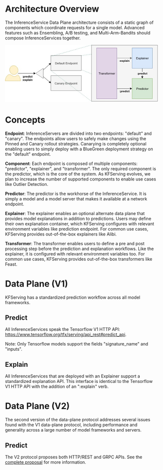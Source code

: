 # Architecture Overview
The InferenceService Data Plane architecture consists of a static graph of components which coordinate requests for a single model. Advanced features such as Ensembling, A/B testing, and Multi-Arm-Bandits should compose InferenceServices together.

![Data Plane](./diagrams/dataplane.jpg)

# Concepts
**Endpoint**: InferenceServers are divided into two endpoints: "default" and "canary". The endpoints allow users to safely make changes using the Pinned and Canary rollout strategies. Canarying is completely optional enabling users to simply deploy with a BlueGreen deployment strategy on the "default" endpoint.

**Component**: Each endpoint is composed of multiple components: "predictor", "explainer", and "transformer". The only required component is the predictor, which is the core of the system. As KFServing evolves, we plan to increase the number of supported components to enable use cases like Outlier Detection.

**Predictor**: The predictor is the workhorse of the InferenceService. It is simply a model and a model server that makes it available at a network endpoint.

**Explainer**: The explainer enables an optional alternate data plane that provides model explanations in addition to predictions. Users may define their own explanation container, which KFServing configures with relevant environment variables like prediction endpoint. For common use cases, KFServing provides out-of-the-box explainers like Alibi.

**Transformer**: The transformer enables users to define a pre and post processing step before the prediction and explanation workflows. Like the explainer, it is configured with relevant environment variables too. For common use cases, KFServing provides out-of-the-box transformers like Feast.

# Data Plane (V1)
KFServing has a standardized prediction workflow across all model frameworks.

## Predict
All InferenceServices speak the Tensorflow V1 HTTP API: https://www.tensorflow.org/tfx/serving/api_rest#predict_api.

Note: Only Tensorflow models support the fields "signature_name" and "inputs".

## Explain
All InferenceServices that are deployed with an Explainer support a standardized explanation API. This interface is identical to the Tensorflow V1 HTTP API with the addition of an ":explain" verb.

# Data Plane (V2)
The second version of the data-plane protocol addresses several issues found with the V1 data-plane protocol, including performance and generality across a large number of model frameworks and servers.

## Predict
The V2 protocol proposes both HTTP/REST and GRPC APIs. See the [complete proposal](/docs/predict-api/v2) for more information.
